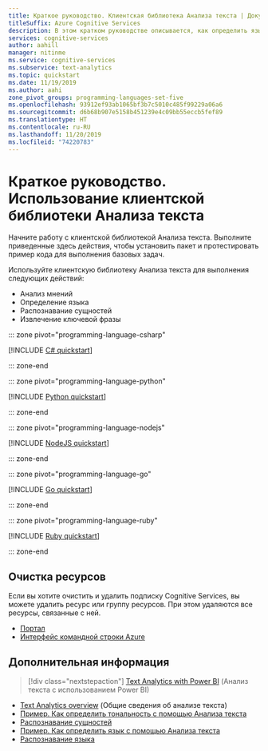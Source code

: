 ```yaml
---
title: Краткое руководство. Клиентская библиотека Анализа текста | Документация Майкрософт
titleSuffix: Azure Cognitive Services
description: В этом кратком руководстве описывается, как определить язык с помощью API Анализа текста из Azure Cognitive Services.
services: cognitive-services
author: aahill
manager: nitinme
ms.service: cognitive-services
ms.subservice: text-analytics
ms.topic: quickstart
ms.date: 11/19/2019
ms.author: aahi
zone_pivot_groups: programming-languages-set-five
ms.openlocfilehash: 93912ef93ab1065bf3b7c5010c485f99229a06a6
ms.sourcegitcommit: d6b68b907e5158b451239e4c09bb55eccb5fef89
ms.translationtype: HT
ms.contentlocale: ru-RU
ms.lasthandoff: 11/20/2019
ms.locfileid: "74220783"
---
```

# <a name="quickstart-use-the-text-analytics-client-library"></a>Краткое руководство. Использование клиентской библиотеки Анализа текста

Начните работу с клиентской библиотекой Анализа текста. Выполните приведенные здесь действия, чтобы установить пакет и протестировать пример кода для выполнения базовых задач.

Используйте клиентскую библиотеку Анализа текста для выполнения следующих действий:

* Анализ мнений
* Определение языка
* Распознавание сущностей
* Извлечение ключевой фразы

::: zone pivot="programming-language-csharp"

[!INCLUDE [C# quickstart](../includes/quickstarts/csharp.md)]

::: zone-end

::: zone pivot="programming-language-python"

[!INCLUDE [Python quickstart](../includes/quickstarts/python-sdk.md)]

::: zone-end

::: zone pivot="programming-language-nodejs"

[!INCLUDE [NodeJS quickstart](../includes/quickstarts/nodejs-sdk.md)]

::: zone-end

::: zone pivot="programming-language-go"

[!INCLUDE [Go quickstart](../includes/quickstarts/go-sdk.md)]

::: zone-end

::: zone pivot="programming-language-ruby"

[!INCLUDE [Ruby quickstart](../includes/quickstarts/ruby-sdk.md)]

::: zone-end

## <a name="clean-up-resources"></a>Очистка ресурсов

Если вы хотите очистить и удалить подписку Cognitive Services, вы можете удалить ресурс или группу ресурсов. При этом удаляются все ресурсы, связанные с ней.

* [Портал](../../cognitive-services-apis-create-account.md#clean-up-resources)
* [Интерфейс командной строки Azure](../../cognitive-services-apis-create-account-cli.md#clean-up-resources)

## <a name="next-steps"></a>Дополнительная информация

> [!div class="nextstepaction"]
> [Text Analytics with Power BI](../tutorials/tutorial-power-bi-key-phrases.md) (Анализ текста с использованием Power BI)


* [Text Analytics overview](../overview.md) (Общие сведения об анализе текста)
* [Пример. Как определить тональность с помощью Анализа текста](../how-tos/text-analytics-how-to-sentiment-analysis.md)
* [Распознавание сущностей](../how-tos/text-analytics-how-to-entity-linking.md)
* [Пример. Как определить язык с помощью Анализа текста](../how-tos/text-analytics-how-to-keyword-extraction.md)
* [Распознавание языка](../how-tos/text-analytics-how-to-language-detection.md)

